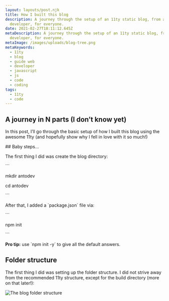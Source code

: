 ```yaml
---
layout: layouts/post.njk
title: How I built this blog
description: A journey through the setup of an 11ty static blog, from a
  developer, for everyone.
date: 2021-02-27T18:11:12.645Z
metaDescription: A journey through the setup of an 11ty static blog, from a
  developer, for everyone.
metaImage: /images/uploads/blog-tree.png
metaKeywords:
  - 11ty
  - blog
  - guide web
  - developer
  - javascript
  - js
  - code
  - coding
tags:
  - 11ty
  - code
---
```

## A journey in N parts (I don’t know yet)

In this post, I’ll go through the basic setup of how I built this blog using the awesome 11ty (and hopefully show why I fell in love with it so much!)

\## Baby steps...

The first thing I did was create the blog directory:

\`\``

mkdir antodev

cd antodev

\`\``

After that, I added a \`package.json\` file via:

\`\``

npm init

\`\``

**Pro tip:** use \`npm init -y\` to give all the default answers.

## Folder structure

The first thing I did was setting up the folder structure. I did not strive away from the recommended 11ty structure, except for the build directory (more on that later!):

![The blog folder structure](/images/uploads/blog-tree.png "The blog folder structure")